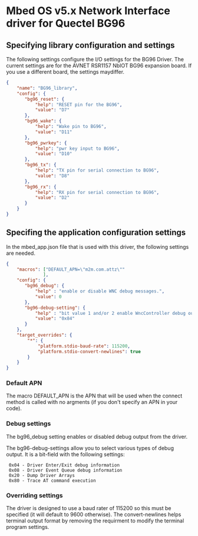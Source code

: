 # Mbed OS v5.x Network Interface driver for Quectel BG96

## Specifying library configuration and settings

The following settings configure the I/O settings for the BG96 Driver.  The
current settings are for the AVNET RSR1157 NbIOT BG96 expansion board. If you
use a different board, the settings maydiffer.

```json
{
    "name": "BG96_library",
    "config": {
       "bg96_reset": {
           "help": "RESET pin for the BG96",
           "value": "D7"
       },
       "bg96_wake": {
           "help": "Wake pin to BG96",
           "value": "D11"
       },
       "bg96_pwrkey": {
           "help": "pwr key input to BG96",
           "value": "D10"
       },
       "bg96_tx": {
           "help": "TX pin for serial connection to BG96",
           "value": "D8"
       },
       "bg96_rx": {
           "help": "RX pin for serial connection to BG96",
           "value": "D2"
       }
    }
}
```

## Specifing the application configuration settings

In the mbed_app.json file that is used with this driver, the following settings are 
needed.

```json
{
    "macros": ["DEFAULT_APN=\"m2m.com.attz\""
              ],
    "config": {
       "bg96_debug": {
           "help" : "enable or disable WNC debug messages.",
           "value": 0
       },
       "bg96-debug-setting": {
           "help" : "bit value 1 and/or 2 enable WncController debug output, bit value 4 enables mbed driver debug output.",
           "value": "0x84"
       }
    },
    "target_overrides": {
        "*": {
            "platform.stdio-baud-rate": 115200,
            "platform.stdio-convert-newlines": true
        }
    }
}
```
### Default APN

The macro DEFAULT_APN is the APN that will be used when the connect method is called with no argments (if you 
don't specify an APN in your code).

### Debug settings

The bg96_debug setting enables or disabled debug output from the driver.

The bg96-debug-settings allow you to select various types of debug output.  It is a bit-field with the following settings:

     0x04 - Driver Enter/Exit debug information
     0x08 - Driver Event Queue debug information
     0x20 - Dump Driver Arrays
     0x80 - Trace AT command execution

### Overriding settings

The driver is designed to use a baud rater of 115200 so this must be specified (it will default to 9600 otherwise).  The 
convert-newlines helps terminal output format by removing the requirment to modify the terminal program settings. 

